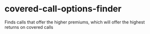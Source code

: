 # covered-call-options-finder
Finds calls that offer the higher premiums, which will offer the highest returns on covered calls
